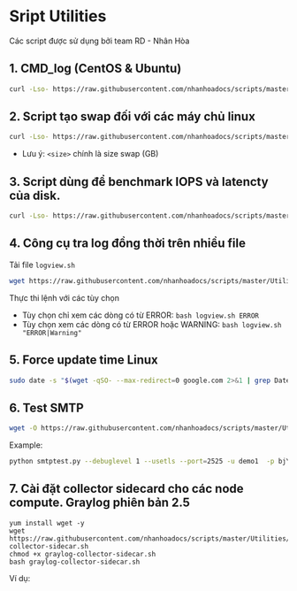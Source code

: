 # Sript Utilities

Các script được sử dụng bởi team RD - Nhân Hòa

## 1. CMD_log (CentOS & Ubuntu)
```sh 
curl -Lso- https://raw.githubusercontent.com/nhanhoadocs/scripts/master/Utilities/cmdlog.sh | bash
```

## 2. Script tạo swap đối với các máy chủ linux
```sh 
curl -Lso- https://raw.githubusercontent.com/nhanhoadocs/scripts/master/Utilities/create_swap.sh | bash -s <size>
```

- Lưu ý: `<size>` chính là size swap (GB)

## 3. Script dùng để benchmark IOPS và latencty của disk.

```sh 
curl -Lso- https://raw.githubusercontent.com/nhanhoadocs/scripts/master/Utilities/bench_vm.sh | bash
```

## 4. Công cụ tra log đồng thời trên nhiều file

Tải file `logview.sh`

```sh
wget https://raw.githubusercontent.com/nhanhoadocs/scripts/master/Utilities/logview.sh
```

Thực thi lệnh với các tùy chọn

- Tùy chọn chỉ xem các dòng có từ ERROR: `bash logview.sh ERROR`
- Tùy chọn xem các dòng có từ ERROR hoặc WARNING: `bash logview.sh "ERROR|Warning"`

## 5. Force update time Linux 

```sh
sudo date -s "$(wget -qSO- --max-redirect=0 google.com 2>&1 | grep Date: | cut -d' ' -f5-8)Z"
```

## 6. Test SMTP

```sh
wget -O https://raw.githubusercontent.com/nhanhoadocs/scripts/master/Utilities/smtp_test.py smtp_test.py
```

Example: 
```sh 
python smtptest.py --debuglevel 1 --usetls --port=2525 -u demo1  -p bjY0MHQ0NW**** "CanhDX <canhdx@cloudchuanchi.com>" canhdx@nhanhoa.com.vn mail.smtp2go.com
```

## 7. Cài đặt collector sidecard cho các node compute. Graylog phiên bản 2.5

```
yum install wget -y
wget https://raw.githubusercontent.com/nhanhoadocs/scripts/master/Utilities/graylog-collector-sidecar.sh
chmod +x graylog-collector-sidecar.sh 
bash graylog-collector-sidecar.sh 
```

Ví dụ:
